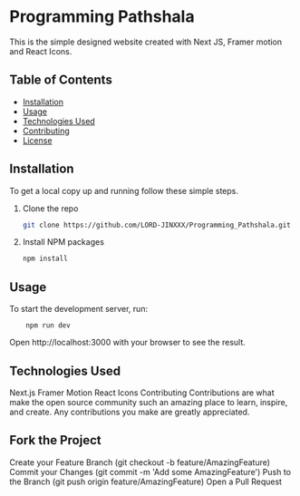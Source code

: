 # Programming Pathshala

This is the simple designed website created with Next JS, Framer motion and React Icons.

## Table of Contents

- [Installation](#installation)
- [Usage](#usage)
- [Technologies Used](#technologies-used)
- [Contributing](#contributing)
- [License](#license)

## Installation

To get a local copy up and running follow these simple steps.

1. Clone the repo
    ```sh
    git clone https://github.com/LORD-JINXXX/Programming_Pathshala.git
    ```
2. Install NPM packages
    ```sh
    npm install
    ```

## Usage

To start the development server, run:

        npm run dev

        
Open http://localhost:3000 with your browser to see the result.

## Technologies Used
Next.js
Framer Motion
React Icons
Contributing
Contributions are what make the open source community such an amazing place to learn, inspire, and create. Any contributions you make are greatly appreciated.

## Fork the Project
Create your Feature Branch (git checkout -b feature/AmazingFeature)
Commit your Changes (git commit -m 'Add some AmazingFeature')
Push to the Branch (git push origin feature/AmazingFeature)
Open a Pull Request
